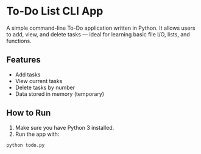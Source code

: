 # To-Do List CLI App

A simple command-line To-Do application written in Python. It allows users to add, view, and delete tasks — ideal for learning basic file I/O, lists, and functions.

## Features
- Add tasks
- View current tasks
- Delete tasks by number
- Data stored in memory (temporary)

## How to Run
1. Make sure you have Python 3 installed.
2. Run the app with:

```bash
python todo.py
